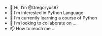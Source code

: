 - 👋 Hi, I’m @Gregoryus97
- 👀 I’m interested in Python Language
- 🌱 I’m currently learning a course of Python
- 💞️ I’m looking to collaborate on ...
- 📫 How to reach me ...

<!---
Gregoryus97/Gregoryus97 is a ✨ special ✨ repository because its `README.md` (this file) appears on your GitHub profile.
You can click the Preview link to take a look at your changes.
--->
